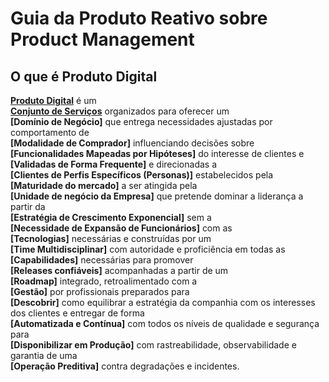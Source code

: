 # Guia da Produto Reativo sobre Product Management

## O que é Produto Digital

**[Produto Digital](/PRODUTO_DIGITAL.md)** é um  
**[Conjunto de Serviços](/CONJUNTO_SERVICOS.MD)** organizados para oferecer um  
**[Domínio de Negócio]** que entrega necessidades ajustadas por comportamento de  
**[Modalidade de Comprador]** influenciando decisões sobre  
**[Funcionalidades Mapeadas por Hipóteses]** do interesse de clientes e  
**[Validadas de Forma Frequente]** e direcionadas a  
**[Clientes de Perfis Específicos (Personas)]** estabelecidos pela  
**[Maturidade do mercado]** a ser atingida pela  
**[Unidade de negócio da Empresa]** que pretende dominar a liderança a partir da  
**[Estratégia de Crescimento Exponencial]** sem a  
**[Necessidade de Expansão de Funcionários]** com as  
**[Tecnologias]** necessárias e construídas por um  
**[Time Multidisciplinar]** com autoridade e proficiência em todas as  
**[Capabilidades]** necessárias para promover  
**[Releases confiáveis]** acompanhadas a partir de um  
**[Roadmap]** integrado, retroalimentado com a   
**[Gestão]** por profissionais preparados para  
**[Descobrir]** como equilibrar a estratégia da companhia com os interesses dos clientes e entregar de forma  
**[Automatizada e Contínua]** com todos os níveis de qualidade e segurança para  
**[Disponibilizar em Produção]** com rastreabilidade, observabilidade e garantia de uma  
**[Operação Preditiva]** contra degradações e incidentes.